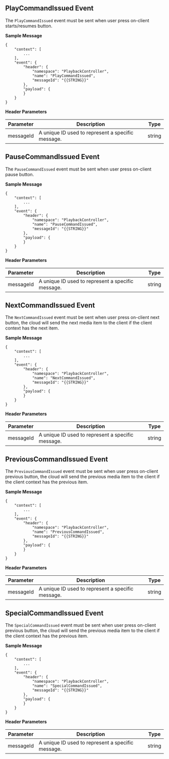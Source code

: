 ## PlayCommandIssued Event
The `PlayCommandIssued` event must be sent when user press on-client starts/resumes button.  

**Sample Message**
```
{
    "context": [
        ...     
    ],   
    "event": {
        "header": {
            "namespace": "PlaybackController",
            "name": "PlayCommandIssued",
            "messageId": "{{STRING}}"
        },
        "payload": {
        }
    }
}
```
**Header Parameters** 

| Parameter | Description | Type |
| ------------ | ------------- | ------------ |
| messageId | A unique ID used to represent a specific message.  | string |  

## PauseCommandIssued Event
The `PauseCommandIssued` event must be sent when user press on-client pause button.  

**Sample Message**
```
{
    "context": [
        ...      
    ],    
    "event": {
        "header": {
            "namespace": "PlaybackController",
            "name": "PauseCommandIssued",
            "messageId": "{{STRING}}"
        },
        "payload": {
        }
    }
}
```
**Header Parameters** 

| Parameter | Description | Type |
| ------------ | ------------- | ------------ |
| messageId | A unique ID used to represent a specific message.  | string |  

## NextCommandIssued Event
The `NextCommandIssued` event must be sent when user press on-client next button, the cloud will send the next media item to the client if the client context has the next item.     

**Sample Message**
```
{
    "context": [
        ...     
    ],     
    "event": {
        "header": {
            "namespace": "PlaybackController",
            "name": "NextCommandIssued",
            "messageId": "{{STRING}}"
        },
        "payload": {
        }
    }
}
```
**Header Parameters** 

| Parameter | Description | Type |
| ------------ | ------------- | ------------ |
| messageId | A unique ID used to represent a specific message.  | string |  

## PreviousCommandIssued Event
The `PreviousCommandIssued` event must be sent when user press on-client previous button, the cloud will send the previous media item to the client if the client context has the previous item. 

**Sample Message**
```
{
    "context": [
        ...       
    ],     
    "event": {
        "header": {
            "namespace": "PlaybackController",
            "name": "PreviousCommandIssued",
            "messageId": "{{STRING}}"
        },
        "payload": {
        }
    }
}
```
**Header Parameters** 

| Parameter | Description | Type |
| ------------ | ------------- | ------------ |
| messageId | A unique ID used to represent a specific message.  | string |  

## SpecialCommandIssued Event
The `SpecialCommandIssued` event must be sent when user press on-client previous button, the cloud will send the previous media item to the client if the client context has the previous item. 

**Sample Message**
```
{
    "context": [
        ...       
    ],     
    "event": {
        "header": {
            "namespace": "PlaybackController",
            "name": "SpecialCommandIssued",
            "messageId": "{{STRING}}"
        },
        "payload": {
        }
    }
}
```
**Header Parameters** 

| Parameter | Description | Type |
| ------------ | ------------- | ------------ |
| messageId | A unique ID used to represent a specific message.  | string |  
